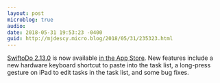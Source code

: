 ```yaml
---
layout: post
microblog: true
audio: 
date: 2018-05-31 19:53:23 -0400
guid: http://mjdescy.micro.blog/2018/05/31/235323.html
---
```

[SwiftoDo 2.13.0](https://swiftodoapp.com) is now available [in the App Store](https://itunes.apple.com/us/app/swiftodo-task-list-for-todo.txt/id1073798440?ls=1&mt=8). New features include a new hardware keyboard shortcut to paste into the task list, a long-press gesture on iPad to edit tasks in the task list, and some bug fixes.
